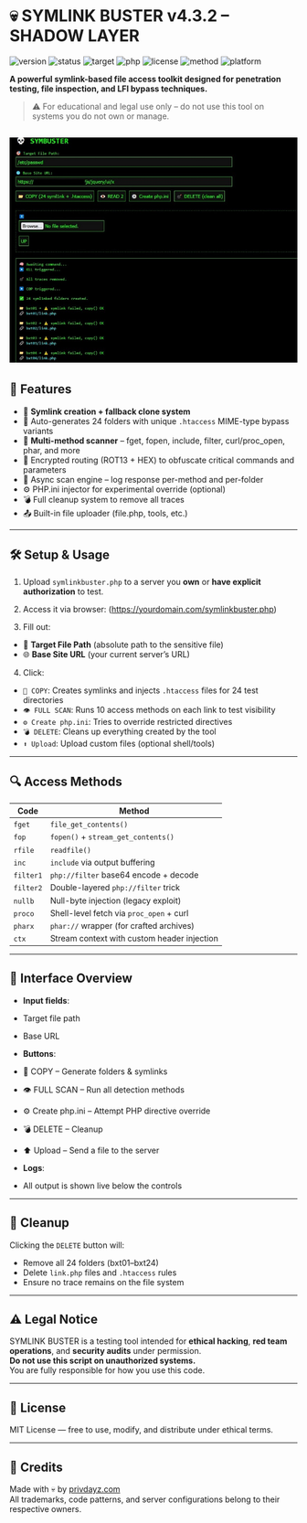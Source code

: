 # 💀 SYMLINK BUSTER v4.3.2 – SHADOW LAYER

![version](https://img.shields.io/badge/version-v4.3.2-blue)
![status](https://img.shields.io/badge/status-actively--maintained-brightgreen)
![target](https://img.shields.io/badge/target-server--pentest-red)
![php](https://img.shields.io/badge/built_with-PHP-informational)
![license](https://img.shields.io/badge/license-educational--only-orange)
![method](https://img.shields.io/badge/symlink-multi--method-yellow)
![platform](https://img.shields.io/badge/platform-linux--apache--litespeed-lightgrey)

**A powerful symlink-based file access toolkit designed for penetration testing, file inspection, and LFI bypass techniques.**

> ⚠️ For educational and legal use only – do not use this tool on systems you do not own or manage.

![Symlink buster php](Symbuster.jpg)
---

## 🚀 Features

- 🔗 **Symlink creation + fallback clone system**  
- 📁 Auto-generates 24 folders with unique `.htaccess` MIME-type bypass variants  
- 🔬 **Multi-method scanner** – fget, fopen, include, filter, curl/proc_open, phar, and more  
- 🧠 Encrypted routing (ROT13 + HEX) to obfuscate critical commands and parameters  
- 🔄 Async scan engine – log response per-method and per-folder  
- ⚙️ PHP.ini injector for experimental override (optional)  
- 💣 Full cleanup system to remove all traces  
- 📤 Built-in file uploader (file.php, tools, etc.)

---

## 🛠️ Setup & Usage

1. Upload `symlinkbuster.php` to a server you **own** or **have explicit authorization** to test.  
2. Access it via browser: (https://yourdomain.com/symlinkbuster.php)

3. Fill out:
- 🎯 **Target File Path** (absolute path to the sensitive file)
- 🌐 **Base Site URL** (your current server’s URL)

4. Click:
- `📁 COPY`: Creates symlinks and injects `.htaccess` files for 24 test directories  
- `👁️ FULL SCAN`: Runs 10 access methods on each link to test visibility  
- `⚙️ Create php.ini`: Tries to override restricted directives  
- `💣 DELETE`: Cleans up everything created by the tool  
- `⬆️ Upload`: Upload custom files (optional shell/tools)

---

## 🔍 Access Methods

| Code     | Method                                      |
|----------|---------------------------------------------|
| `fget`   | `file_get_contents()`                       |
| `fop`    | `fopen()` + `stream_get_contents()`         |
| `rfile`  | `readfile()`                                |
| `inc`    | `include` via output buffering              |
| `filter1`| `php://filter` base64 encode + decode       |
| `filter2`| Double-layered `php://filter` trick         |
| `nullb`  | Null-byte injection (legacy exploit)        |
| `proco`  | Shell-level fetch via `proc_open` + curl    |
| `pharx`  | `phar://` wrapper (for crafted archives)    |
| `ctx`    | Stream context with custom header injection |

---

## 📄 Interface Overview

- **Input fields**:
- Target file path
- Base URL

- **Buttons**:
- 📁 COPY – Generate folders & symlinks
- 👁️ FULL SCAN – Run all detection methods
- ⚙️ Create php.ini – Attempt PHP directive override
- 💣 DELETE – Cleanup
- ⬆️ Upload – Send a file to the server

- **Logs**:
- All output is shown live below the controls

---

## 🧼 Cleanup

Clicking the `DELETE` button will:
- Remove all 24 folders (bxt01–bxt24)
- Delete `link.php` files and `.htaccess` rules
- Ensure no trace remains on the file system

---

## ⚠️ Legal Notice

SYMLINK BUSTER is a testing tool intended for **ethical hacking**, **red team operations**, and **security audits** under permission.  
**Do not use this script on unauthorized systems.**  
You are fully responsible for how you use this code.

---

## 📜 License

MIT License — free to use, modify, and distribute under ethical terms.

---

## 👑 Credits

Made with 💀 by [privdayz.com](https://privdayz.com)  
All trademarks, code patterns, and server configurations belong to their respective owners.
